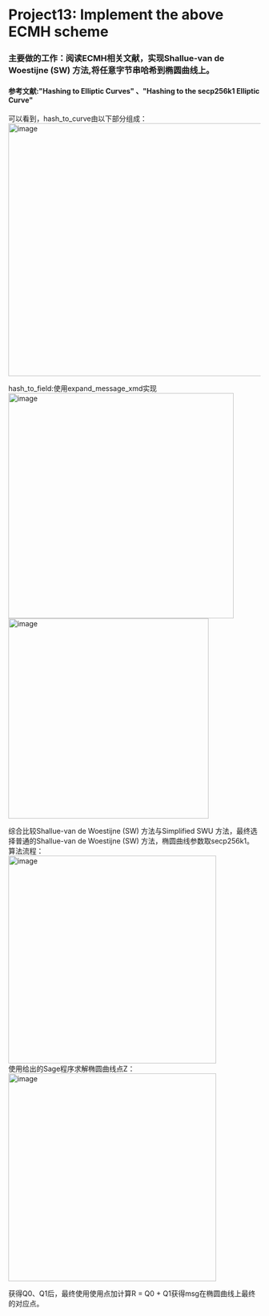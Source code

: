 # Project13: Implement the above ECMH scheme  
### 主要做的工作：阅读ECMH相关文献，实现Shallue-van de Woestijne (SW) 方法,将任意字节串哈希到椭圆曲线上。  
#### 参考文献:"Hashing to Elliptic Curves" 、"Hashing to the secp256k1 Elliptic Curve"  
可以看到，hash_to_curve由以下部分组成：  
<img width="505" alt="image" src="https://github.com/Dianyudengdeng/homework-group-113/assets/93588357/fd2ec4ae-bd78-40b0-87f3-45830c194c06">

hash_to_field:使用expand_message_xmd实现  
<img width="450" alt="image" src="https://github.com/Dianyudengdeng/homework-group-113/assets/93588357/2d0958c4-faea-49ff-bfd0-a7f255ca4b74"> 
<img width="400" alt="image" src="https://github.com/Dianyudengdeng/homework-group-113/assets/93588357/b61ff2c8-7976-4af8-85c9-004951a5144e">

综合比较Shallue-van de Woestijne (SW) 方法与Simplified SWU 方法，最终选择普通的Shallue-van de Woestijne (SW) 方法，椭圆曲线参数取secp256k1。   
算法流程：  
<img width="415" alt="image" src="https://github.com/Dianyudengdeng/homework-group-113/assets/93588357/a85fb66b-7aad-4405-a365-3e88fa096843">    
使用给出的Sage程序求解椭圆曲线点Z：  
<img width="415" alt="image" src="https://github.com/Dianyudengdeng/homework-group-113/assets/93588357/d9157a71-9f8a-4c27-85ef-7f49d0051bbb">  
 
获得Q0、Q1后，最终使用使用点加计算R = Q0 + Q1获得msg在椭圆曲线上最终的对应点。  
